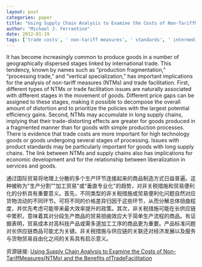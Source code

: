 ```yaml
---
layout: post
categories: paper
title: "Using Supply Chain Analysis to Examine the Costs of Non-TariffMeasures(NTMs) and the Benefits ofTradeFacilitation"
author: "Michael J. Ferrantino"
date: 2012-01-19
tags: ['trade costs', ' non-tariff measures', ' standards', ' intermediate goods']
---
```


It has become increasingly common to produce goods in a number of geographically dispersed stages linked by international trade. This tendency, known by names such as “production fragmentation,” “processing trade,” and “vertical specialization,” has important implications for the analysis of non-tariff measures (NTMs) and trade facilitation. First, different types of NTMs or trade facilitation issues are naturally associated with different stages in the movement of goods. Different price gaps can be assigned to these stages, making it possible to decompose the overall amount of distortion and to prioritize the policies with the largest potential efficiency gains. Second, NTMs may accumulate in long supply chains, implying that their trade-distorting effects are greater for goods produced in a fragmented manner than for goods with simple production processes. There is evidence that trade costs are more important for high technology goods or goods undergoing several stages of processing. Issues with product standards may be particularly important for goods with long supply chains. The link between NTMs and supply chains also has implications for economic development and for the relationship between liberalization in services and goods.

通过国际贸易将地理上分散的多个生产环节连接起来的商品制造方式日益普遍。这种被称为"生产分割""加工贸易"或"垂直专业化"的趋势，对非关税措施和贸易便利化的分析具有重要意义。首先，不同类型的非关税措施或贸易便利化问题自然对应货物流动的不同环节。可将不同的价格差异归因于这些环节，从而分解总体扭曲程度，并优先考虑可能带来最大效率提升的政策。其次，非关税措施可能在长供应链中累积，意味着其对分段生产商品的贸易扭曲效应大于简单生产流程的商品。有证据表明，贸易成本对高科技产品或需多道加工工序的商品更为重要。产品标准问题对长供应链商品可能尤为关键。非关税措施与供应链的关联还对经济发展以及服务与货物贸易自由化之间的关系具有启示意义。

资源链接: [Using Supply Chain Analysis to Examine the Costs of Non-TariffMeasures(NTMs) and the Benefits ofTradeFacilitation](https://papers.ssrn.com/sol3/papers.cfm?abstract_id=1988245)
